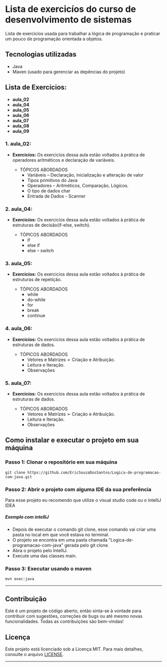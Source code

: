 # Lista de exercicíos do curso de desenvolvimento de sistemas

Lista de exercicíos usada para trabalhar a lógica de programação e praticar um pouco de programação orientada a objetos.

## Tecnologias utilizadas
- Java
- Maven (usado para gerenciar as depências do projeto)

## Lista de Exercicios:

- **aula_02**
- **aula_04**
- **aula_05**
- **aula_06**
- **aula_07**
- **aula_08**
- **aula_09**

### **1. aula_02:**

- **Exercicíos:** Os exercicíos dessa aula estão voltados à prática de operadores aritméticos e declaração de variáveis.
  
  - TÓPICOS ABORDADOS
    - Variáveis
    – Declaração, inicialização e alteração de valor
    - Tipos primitivos do Java
    - Operadores
    – Aritméticos, Comparação, Lógicos.
    - O tipo de dados char
    - Entrada de Dados - Scanner

### **2. aula_04:**

- **Exercicíos:** Os exercicíos dessa aula estão voltados à prática de estruturas de decisão(if-else, switch).
  
  - TÓPICOS ABORDADOS
    - if
    - else if
    - else
    – switch

### **3. aula_05:**

- **Exercicíos:** Os exercicíos dessa aula estão voltados à prática de estruturas de repetição.

  - TÓPICOS ABORDADOS
    - while
    - do-while
    - for
    - break
    - continue
   
### **4. aula_06:**

- **Exercicíos:** Os exercicíos dessa aula estão voltados à prática de estruturas de dados.

  - TÓPICOS ABORDADOS
    - Vetores e Matrizes
    ➢ Criação e Atribuição.
    - Leitura e Iteração.
    - Observações
   
### **5. aula_07:**

- **Exercicíos:** Os exercicíos dessa aula estão voltados à prática de estruturas de dados.

  - TÓPICOS ABORDADOS
    - Vetores e Matrizes
    ➢ Criação e Atribuição.
    - Leitura e Iteração.
    - Observações

## Como instalar e executar o  projeto em sua máquina

### Passo 1: Clonar o repositório em sua máquina

```
git clone https://github.com/EricSouzaDosSantos/Logica-de-programacao-com-java.git
```

### Passo 2: Abrir o projeto com alguma IDE da sua preferência
 
Para esse projeto eu recomendo que utilize o visual studio code ou o intelliJ IDEA

##### Exemplo com intelliJ

- Depois de executar o comando git clone, esse comando vai criar uma pasta no local em que você estava no terminal.
- O projeto se encontra em uma pasta chamada "Logica-de-programacao-com-java" gerada pelo git clone.
- Abra o projeto pelo IntelliJ. 
- Execute uma das classes main.

### Passo 3: Executar usando o maven

```
mvn exec:java
```

---

## Contribuição

Este é um projeto de código aberto, então sinta-se à vontade para contribuir com sugestões, correções de bugs ou até mesmo novas funcionalidades. Todas as contribuições são bem-vindas!

## Licença

Este projeto está licenciado sob a Licença MIT. Para mais detalhes, consulte o arquivo [LICENSE](LICENSE).

---

